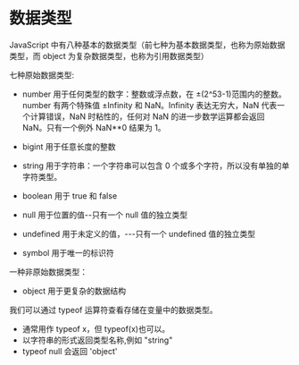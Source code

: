 # 数据类型

JavaScript 中有八种基本的数据类型（前七种为基本数据类型，也称为原始数据类型，而 object 为复杂数据类型，也称为引用数据类型）

七种原始数据类型:

- number 用于任何类型的数字：整数或浮点数，在 ±(2^53-1)范围内的整数。number 有两个特殊值 ±Infinity 和 NaN。Infinity
  表达无穷大，NaN 代表一个计算错误，NaN 时粘性的，任何对 NaN 的进一步数学运算都会返回 NaN。只有一个例外 NaN\*\*0 结果为 1。

- bigint 用于任意长度的整数
- string 用于字符串：一个字符串可以包含 0 个或多个字符，所以没有单独的单字符类型。
- boolean 用于 true 和 false
- null 用于位置的值--只有一个 null 值的独立类型
- undefined 用于未定义的值，---只有一个 undefined 值的独立类型
- symbol 用于唯一的标识符

一种非原始数据类型：

- object 用于更复杂的数据结构

我们可以通过 typeof 运算符查看存储在变量中的数据类型。

- 通常用作 typeof x，但 typeof(x)也可以。
- 以字符串的形式返回类型名称,例如 "string"
- typeof null 会返回 'object'

